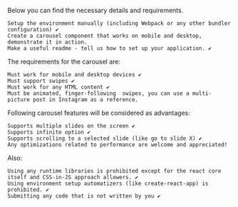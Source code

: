 Below you can find the necessary details and requirements.

    Setup the environment manually (including Webpack or any other bundler configuration) ✔️
    Create a carousel component that works on mobile and desktop, demonstrate it in action.
    Make a useful readme - tell us how to set up your application. ✔️

The requirements for the carousel are:

    Must work for mobile and desktop devices ✔️
    Must support swipes ✔️
    Must work for any HTML content ✔️
    Must be animated, finger-following  swipes, you can use a multi-picture post in Instagram as a reference.

Following carousel features will be considered as advantages:

    Supports multiple slides on the screen ✔️
    Supports infinite option ✔️
    Supports scrolling to a selected slide (like go to slide X) ✔️
    Any optimizations related to performance are welcome and appreciated!

Also:

    Using any runtime libraries is prohibited except for the react core itself and CSS-in-JS approach allowers. ✔️
    Using environment setup automatizers (like create-react-app) is prohibited. ✔️
    Submitting any code that is not written by you ✔️
